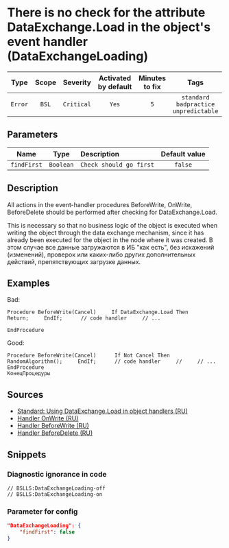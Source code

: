 # There is no check for the attribute DataExchange.Load in the object's event handler (DataExchangeLoading)

 |  Type   | Scope |  Severity  | Activated<br>by default | Minutes<br>to fix |                            Tags                            |
 |:-------:|:-----:|:----------:|:-----------------------------:|:-----------------------:|:----------------------------------------------------------:|
 | `Error` | `BSL` | `Critical` |             `Yes`             |           `5`           | `standard`<br>`badpractice`<br>`unpredictable` |

## Parameters

 |    Name     |   Type    | Description             | Default value |
 |:-----------:|:---------:|:----------------------- |:-------------:|
 | `findFirst` | `Boolean` | `Check should go first` |    `false`    | 

<!-- Блоки выше заполняются автоматически, не трогать -->
## Description
<!-- Описание диагностики заполняется вручную. Необходимо понятным языком описать смысл и схему работу -->
All actions in the event-handler procedures BeforeWrite, OnWrite, BeforeDelete should be performed after checking for DataExchange.Load.

This is necessary so that no business logic of the object is executed when writing the object through the data exchange mechanism, since it has already been executed for the object in the node where it was created. В этом случае все данные загружаются в ИБ "как есть", без искажений (изменений), проверок или каких-либо других дополнительных действий, препятствующих загрузке данных.

## Examples
<!-- В данном разделе приводятся примеры, на которые диагностика срабатывает, а также можно привести пример, как можно исправить ситуацию -->

Bad:
```bsl
Procedure BeforeWrite(Cancel)     If DataExchange.Load Then          Return;     EndIf;      // code handler     // ...

EndProcedure
```
Good:
```bsl
Procedure BeforeWrite(Cancel)      If Not Cancel Then         RandomAlgorithm();     EndIf;      // code handler     //     // ...      EndProcedure
КонецПроцедуры
```

## Sources
<!-- Необходимо указывать ссылки на все источники, из которых почерпнута информация для создания диагностики -->

* [Standard: Using DataExchange.Load in object handlers (RU)](https://its.1c.ru/db/v8std#content:773)
* [Handler OnWrite (RU)](https://its.1c.ru/db/v8std#content:465)
* [Handler BeforeWrite (RU)](https://its.1c.ru/db/v8std#content:464)
* [Handler BeforeDelete (RU)](https://its.1c.ru/db/v8std#content:752)

## Snippets

<!-- Блоки ниже заполняются автоматически, не трогать -->
### Diagnostic ignorance in code

```bsl
// BSLLS:DataExchangeLoading-off
// BSLLS:DataExchangeLoading-on
```

### Parameter for config

```json
"DataExchangeLoading": {
    "findFirst": false
}
```
